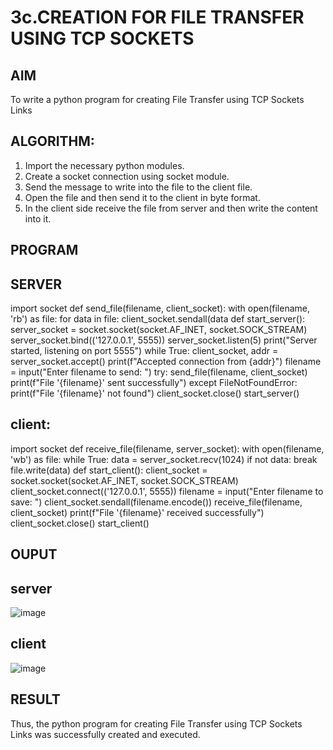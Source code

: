 # 3c.CREATION FOR FILE TRANSFER USING TCP SOCKETS
## AIM
To write a python program for creating File Transfer using TCP Sockets Links
## ALGORITHM:
1. Import the necessary python modules.
2. Create a socket connection using socket module.
3. Send the message to write into the file to the client file.
4. Open the file and then send it to the client in byte format.
5. In the client side receive the file from server and then write the content into it.
## PROGRAM
## SERVER
import socket
def send_file(filename, client_socket): with open(filename, 'rb') as file:
for data in file:
client_socket.sendall(data
def start_server():
server_socket = socket.socket(socket.AF_INET, socket.SOCK_STREAM)
server_socket.bind(('127.0.0.1', 5555))
server_socket.listen(5)
print("Server started, listening on port 5555")
while True:
client_socket, addr = server_socket.accept()
print(f"Accepted connection from {addr}")
filename = input("Enter filename to send: ")
try:
send_file(filename, client_socket)
print(f"File '{filename}' sent successfully")
except FileNotFoundError:
print(f"File '{filename}' not found")
client_socket.close()
start_server()

## client:
import socket
def receive_file(filename, server_socket):
with open(filename, 'wb') as file:
while True:
data = server_socket.recv(1024)
if not data:
break
file.write(data)
def start_client():
client_socket = socket.socket(socket.AF_INET, socket.SOCK_STREAM)
client_socket.connect(('127.0.0.1', 5555))
filename = input("Enter filename to save: ")
client_socket.sendall(filename.encode())
receive_file(filename, client_socket)
print(f"File '{filename}' received successfully")
client_socket.close()
start_client()
## OUPUT
## server
![image](https://github.com/srinivasanvaiyali/3c.FILE_TRANSFER_USING_TCP_SOCKETS/assets/145117665/cddf2f84-ca93-489c-a1d1-fd092c98d81d)
## client
![image](https://github.com/srinivasanvaiyali/3c.FILE_TRANSFER_USING_TCP_SOCKETS/assets/145117665/c4a719d9-0bc2-47d0-8f9e-f69b9b536140)

## RESULT
Thus, the python program for creating File Transfer using TCP Sockets Links was 
successfully created and executed.
